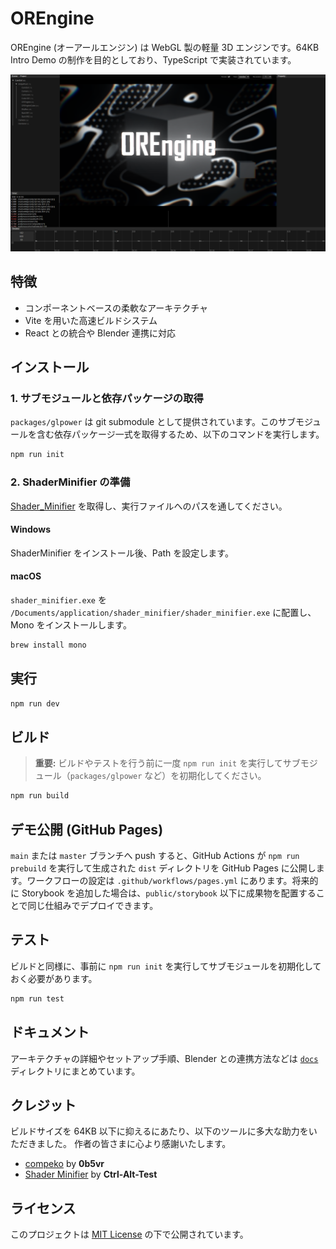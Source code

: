 # OREngine

OREngine (オーアールエンジン) は WebGL 製の軽量 3D エンジンです。64KB Intro Demo の制作を目的としており、TypeScript で実装されています。

![OREngine screen shot](./screenshot/OREngine.png)

## 特徴

- コンポーネントベースの柔軟なアーキテクチャ
- Vite を用いた高速ビルドシステム
- React との統合や Blender 連携に対応

## インストール

### 1. サブモジュールと依存パッケージの取得

`packages/glpower` は git submodule として提供されています。このサブモジュールを含む依存パッケージ一式を取得するため、以下のコマンドを実行します。

```bash
npm run init
```

### 2. ShaderMinifier の準備

[Shader_Minifier](https://github.com/laurentlb/Shader_Minifier) を取得し、実行ファイルへのパスを通してください。

#### Windows

ShaderMinifier をインストール後、Path を設定します。

#### macOS

`shader_minifier.exe` を `/Documents/application/shader_minifier/shader_minifier.exe` に配置し、Mono をインストールします。

```bash
brew install mono
```

## 実行

```bash
npm run dev
```

## ビルド

> **重要:** ビルドやテストを行う前に一度 `npm run init` を実行してサブモジュール（`packages/glpower` など）を初期化してください。

```bash
npm run build
```

## デモ公開 (GitHub Pages)

`main` または `master` ブランチへ push すると、GitHub Actions が `npm run prebuild` を実行して生成された `dist` ディレクトリを GitHub Pages に公開します。ワークフローの設定は `.github/workflows/pages.yml` にあります。将来的に Storybook を追加した場合は、`public/storybook` 以下に成果物を配置することで同じ仕組みでデプロイできます。

## テスト

ビルドと同様に、事前に `npm run init` を実行してサブモジュールを初期化しておく必要があります。

```bash
npm run test
```

## ドキュメント

アーキテクチャの詳細やセットアップ手順、Blender との連携方法などは [`docs`](./docs/README.md) ディレクトリにまとめています。

## クレジット

ビルドサイズを 64KB 以下に抑えるにあたり、以下のツールに多大な助力をいただきました。
作者の皆さまに心より感謝いたします。

- [compeko](https://gist.github.com/0b5vr/09ee96ca2efbe5bf9d64dad7220e923b) by **0b5vr**
- [Shader Minifier](https://github.com/laurentlb/shader-minifier?tab=readme-ov-file) by **Ctrl-Alt-Test**

## ライセンス

このプロジェクトは [MIT License](./LICENSE) の下で公開されています。
